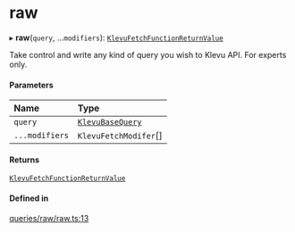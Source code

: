 # raw
      
▸ **raw**(`query`, ...`modifiers`): [`KlevuFetchFunctionReturnValue`](klevufetchfunctionreturnvalue.md)

Take control and write any kind of query you wish to Klevu API. For experts only.

#### Parameters

| Name | Type |
| :------ | :------ |
| `query` | [`KlevuBaseQuery`](klevubasequery.md) |
| `...modifiers` | `KlevuFetchModifer`[] |

#### Returns

[`KlevuFetchFunctionReturnValue`](klevufetchfunctionreturnvalue.md)

#### Defined in

[queries/raw/raw.ts:13](https://github.com/klevultd/frontend-sdk/blob/d712c6c/packages/klevu-core/src/queries/raw/raw.ts#L13)

